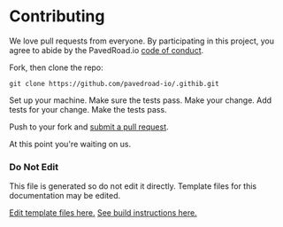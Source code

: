 # Contributing

We love pull requests from everyone. By participating in this project, you
agree to abide by the PavedRoad.io [code of conduct].

[code of conduct]: https://github.com/pavedroad-io/.githib/CODE_OF_CONDUCT.md

Fork, then clone the repo:

    git clone https://github.com/pavedroad-io/.githib.git

Set up your machine.
Make sure the tests pass.
Make your change. Add tests for your change. Make the tests pass.

Push to your fork and [submit a pull request][pr].

[pr]: https://github.com/pavedroad-io/.githib/pulls

At this point you're waiting on us.
### Do Not Edit
This file is generated so do not edit it directly.
Template files for this documentation may be edited.

[Edit template files here.](https://github.com/pavedroad-io/kevlar-repo/repo-templates/oss-default)
[See build instructions here.](https://github.com/pavedroad-io/kevlar-repo/repo-templates/assets/content/README.md)

